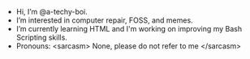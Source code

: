 - Hi, I’m @a-techy-boi.
- I’m interested in computer repair, FOSS, and memes.
- I’m currently learning HTML and I'm working on improving my Bash Scripting skills.
- Pronouns: \<sarcasm\> None, please do not refer to me \<\/sarcasm\>
<!---
a-techy-boi/a-techy-boi is a ✨ special ✨ repository because its `README.md` (this file) appears on your GitHub profile.
You can click the Preview link to take a look at your changes.
--->
